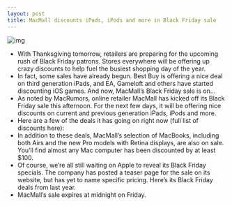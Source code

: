 ```yaml
---
layout: post
title: MacMall discounts iPads, iPods and more in Black Friday sale
---
```

![img](http://media.idownloadblog.com/wp-content/uploads/2012/11/MacMall-Black-Friday-2012.png)
* With Thanksgiving tomorrow, retailers are preparing for the upcoming rush of Black Friday patrons. Stores everywhere will be offering up crazy discounts to help fuel the busiest shopping day of the year.
* In fact, some sales have already begun. Best Buy is offering a nice deal on third generation iPads, and EA, Gameloft and others have started discounting iOS games. And now, MacMall’s Black Friday sale is on…
* As noted by MacRumors, online retailer MacMall has kicked off its Black Friday sale this afternoon. For the next few days, it will be offering nice discounts on current and previous generation iPads, iPods and more.
* Here are a few of the deals it has going on right now (full list of discounts here):
* In addition to these deals, MacMall’s selection of MacBooks, including both Airs and the new Pro models with Retina displays, are also on sale. You’ll find almost any Mac computer has been discounted by at least $100.
* Of course, we’re all still waiting on Apple to reveal its Black Friday specials. The company has posted a teaser page for the sale on its website, but has yet to name specific pricing. Here’s its Black Friday deals from last year.
* MacMall’s sale expires at midnight on Friday.


